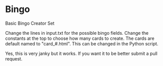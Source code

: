 # Bingo
Basic Bingo Creator Set

Change the lines in input.txt for the possible bingo fields. Change the constants at the top to choose how many cards to create. The cards are default named to "card_#.html". This can be changed in the Python script.

Yes, this is very janky but it works. If you want it to be better submit a pull request.